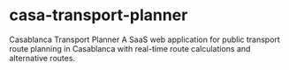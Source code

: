 # casa-transport-planner
Casablanca Transport Planner
A SaaS web application for public transport route planning in Casablanca with real-time route calculations and alternative routes.

